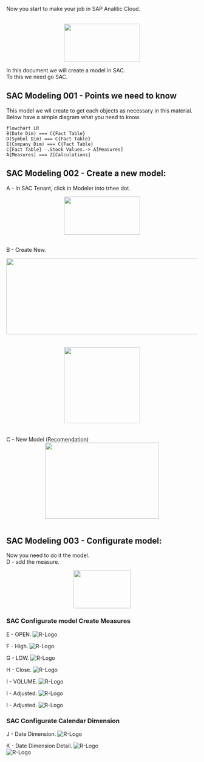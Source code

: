 Now you start to make your job in SAP Analitic Cloud.

<br>
<center> <img src="Images/SAP-Analytics-Cloud-Logo.jpg" width="200" height="100"> </center>


In this document we will create a model in SAC.<br>
To this we need go SAC.

## SAC Modeling 001 - Points we need to know
This model we wil create to get each objects as necessary in this material.<br>
Below have a simple diagram what you need to know.
```mermaid
flowchart LR
B(Date Dim) === C{Fact Table}
D(Symbol Dim) === C{Fact Table}
E(Company Dim) === C{Fact Table}
C{Fact Table} -.Stock Values.-> A[Measures]
A[Measures] === Z[Calculations]

```
## SAC Modeling 002 - Create a new model:
A - In SAC Tenant, click in Modeler into trhee dot. <br>
<center> <img src="Images/SAC_Model001.jpg" width="200" height="100"> </center> <br>

B - Create New. <br>
<center> <img src="Images/SAC_Model002.jpg" width="600" height="200"> </center> <br>
<br>
<center> <img src="Images/SAC_Model003.jpg" width="200" height="200"> </center> <br>

<br>
C - New Model (Recomendation) <br>
<center> <img src="Images/SAC_Model004.jpg" width="300" height="200"> </center> <br>


## SAC Modeling 003 - Configurate model:
Now you need to do it the model. <br>
D - add the measure.
<center> <img src="Images/SAC_Model005.jpg" width="150" height="100"> </center> 



### SAC Configurate model Create Measures
E - OPEN.
![R-Logo](Images/SAC_Model007.jpg) 

F - High.
![R-Logo](Images/SAC_Model008.jpg) 

G - LOW.
![R-Logo](Images/SAC_Model009.jpg) 

H - Close.
![R-Logo](Images/SAC_Model010.jpg) 

I - VOLUME.
![R-Logo](Images/SAC_Model011.jpg) 

I - Adjusted.
![R-Logo](Images/SAC_Model012.jpg) 

I - Adjusted.
![R-Logo](Images/SAC_Model012.jpg) 

### SAC Configurate Calendar Dimension
J - Date Dimension.
![R-Logo](Images/SAC_Model013.jpg) 

K - Date Dimension Detail.
![R-Logo](Images/SAC_Model014_p1.jpg) <br>
![R-Logo](Images/SAC_Model014_p2.jpg) <br>



<br><br>



